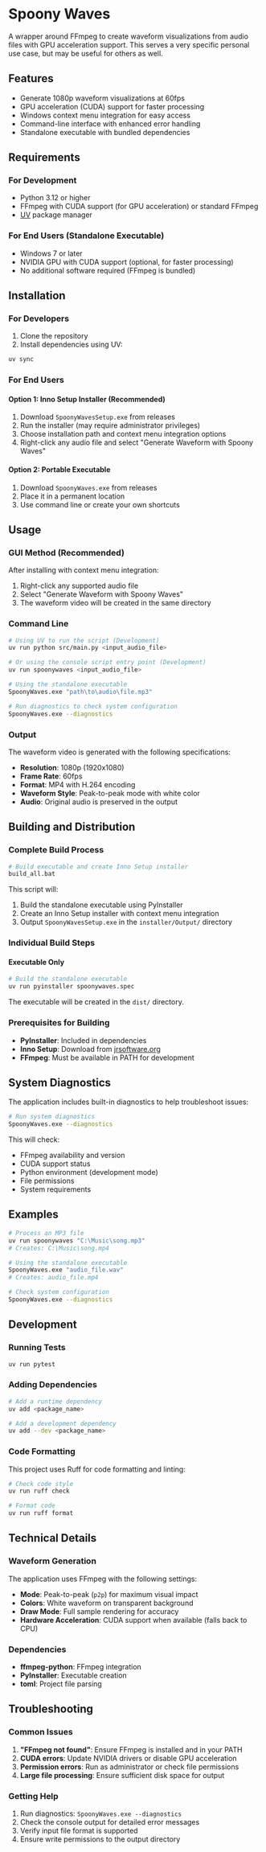 # Spoony Waves

A wrapper around FFmpeg to create waveform visualizations from audio files with GPU acceleration support.
This serves a very specific personal use case, but may be useful for others as well.

## Features

- Generate 1080p waveform visualizations at 60fps
- GPU acceleration (CUDA) support for faster processing
- Windows context menu integration for easy access
- Command-line interface with enhanced error handling
- Standalone executable with bundled dependencies

## Requirements

### For Development

- Python 3.12 or higher
- FFmpeg with CUDA support (for GPU acceleration) or standard FFmpeg
- [UV](https://docs.astral.sh/uv/) package manager

### For End Users (Standalone Executable)

- Windows 7 or later
- NVIDIA GPU with CUDA support (optional, for faster processing)
- No additional software required (FFmpeg is bundled)

## Installation

### For Developers

1. Clone the repository
2. Install dependencies using UV:

```bash
uv sync
```

### For End Users

#### Option 1: Inno Setup Installer (Recommended)

1. Download `SpoonyWavesSetup.exe` from releases
2. Run the installer (may require administrator privileges)
3. Choose installation path and context menu integration options
4. Right-click any audio file and select "Generate Waveform with Spoony Waves"

#### Option 2: Portable Executable

1. Download `SpoonyWaves.exe` from releases
2. Place it in a permanent location
3. Use command line or create your own shortcuts

## Usage

### GUI Method (Recommended)

After installing with context menu integration:

1. Right-click any supported audio file
2. Select "Generate Waveform with Spoony Waves"
3. The waveform video will be created in the same directory

### Command Line

```bash
# Using UV to run the script (Development)
uv run python src/main.py <input_audio_file>

# Or using the console script entry point (Development)
uv run spoonywaves <input_audio_file>

# Using the standalone executable
SpoonyWaves.exe "path\to\audio\file.mp3"

# Run diagnostics to check system configuration
SpoonyWaves.exe --diagnostics
```

### Output

The waveform video is generated with the following specifications:

- **Resolution**: 1080p (1920x1080)
- **Frame Rate**: 60fps
- **Format**: MP4 with H.264 encoding
- **Waveform Style**: Peak-to-peak mode with white color
- **Audio**: Original audio is preserved in the output

## Building and Distribution

### Complete Build Process

```bash
# Build executable and create Inno Setup installer
build_all.bat
```

This script will:

1. Build the standalone executable using PyInstaller
2. Create an Inno Setup installer with context menu integration
3. Output `SpoonyWavesSetup.exe` in the `installer/Output/` directory

### Individual Build Steps

#### Executable Only

```bash
# Build the standalone executable
uv run pyinstaller spoonywaves.spec
```

The executable will be created in the `dist/` directory.

### Prerequisites for Building

- **PyInstaller**: Included in dependencies
- **Inno Setup**: Download from [jrsoftware.org](https://jrsoftware.org/isinfo.php)
- **FFmpeg**: Must be available in PATH for development

## System Diagnostics

The application includes built-in diagnostics to help troubleshoot issues:

```bash
# Run system diagnostics
SpoonyWaves.exe --diagnostics
```

This will check:

- FFmpeg availability and version
- CUDA support status
- Python environment (development mode)
- File permissions
- System requirements

## Examples

```bash
# Process an MP3 file
uv run spoonywaves "C:\Music\song.mp3"
# Creates: C:\Music\song.mp4

# Using the standalone executable
SpoonyWaves.exe "audio_file.wav"
# Creates: audio_file.mp4

# Check system configuration
SpoonyWaves.exe --diagnostics
```

## Development

### Running Tests

```bash
uv run pytest
```

### Adding Dependencies

```bash
# Add a runtime dependency
uv add <package_name>

# Add a development dependency
uv add --dev <package_name>
```

### Code Formatting

This project uses Ruff for code formatting and linting:

```bash
# Check code style
uv run ruff check

# Format code
uv run ruff format
```

## Technical Details

### Waveform Generation

The application uses FFmpeg with the following settings:

- **Mode**: Peak-to-peak (`p2p`) for maximum visual impact
- **Colors**: White waveform on transparent background
- **Draw Mode**: Full sample rendering for accuracy
- **Hardware Acceleration**: CUDA support when available (falls back to CPU)

### Dependencies

- **ffmpeg-python**: FFmpeg integration
- **PyInstaller**: Executable creation
- **toml**: Project file parsing

## Troubleshooting

### Common Issues

1. **"FFmpeg not found"**: Ensure FFmpeg is installed and in your PATH
2. **CUDA errors**: Update NVIDIA drivers or disable GPU acceleration
3. **Permission errors**: Run as administrator or check file permissions
4. **Large file processing**: Ensure sufficient disk space for output

### Getting Help

1. Run diagnostics: `SpoonyWaves.exe --diagnostics`
2. Check the console output for detailed error messages
3. Verify input file format is supported
4. Ensure write permissions to the output directory
